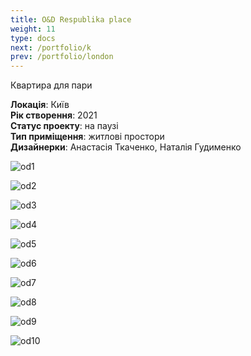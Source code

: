 ```yaml
---
title: O&D Respublika place
weight: 11
type: docs
next: /portfolio/k
prev: /portfolio/london
---
```

Квартира для пари

**Локація**: Київ\
**Рік створення**: 2021\
**Статус проекту**: на паузі\
**Тип приміщення**: житлові простори\
**Дизайнерки**: Анастасія Ткаченко, Наталія Гудименко

![od1](od1.jpg)

![od2](od2.jpg)

![od3](od3.jpg)

![od4](od4.jpg)

![od5](od5.jpg)

![od6](od6.jpg)

![od7](od7.jpg)

![od8](od8.jpg)

![od9](od9.jpg)

![od10](od10.jpg)
